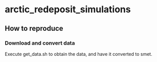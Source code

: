 # arctic_redeposit_simulations

## How to reproduce

### Download and convert data
Execute get_data.sh to obtain the data, and have it converted to smet.
